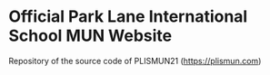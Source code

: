 # Official Park Lane International School MUN Website
Repository of the source code of PLISMUN21 (https://plismun.com)
